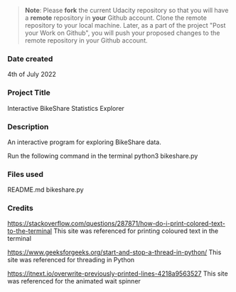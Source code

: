 >**Note**: Please **fork** the current Udacity repository so that you will have a **remote** repository in **your** Github account. Clone the remote repository to your local machine. Later, as a part of the project "Post your Work on Github", you will push your proposed changes to the remote repository in your Github account.

### Date created
4th of July 2022

### Project Title
Interactive BikeShare Statistics Explorer

### Description
An interactive program for exploring BikeShare data.

Run the following command in the terminal
  python3 bikeshare.py

### Files used
README.md
bikeshare.py

### Credits
https://stackoverflow.com/questions/287871/how-do-i-print-colored-text-to-the-terminal
This site was referenced for printing coloured text in the terminal

https://www.geeksforgeeks.org/start-and-stop-a-thread-in-python/
This site was referenced for threading in Python

https://itnext.io/overwrite-previously-printed-lines-4218a9563527
This site was referenced for the animated wait spinner

